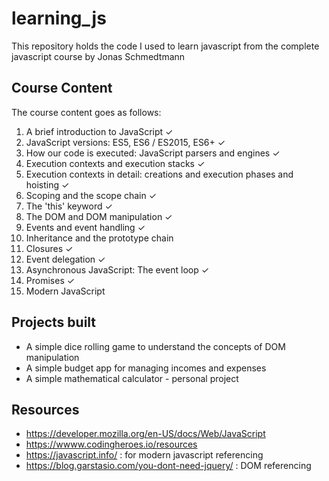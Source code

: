 # learning_js
This repository holds the code I used to learn javascript from the complete javascript course by Jonas Schmedtmann

## Course Content
The course content goes as follows:
1. A brief introduction to JavaScript ✓
2. JavaScript versions: ES5, ES6 / ES2015, ES6+ ✓
3. How our code is executed: JavaScript parsers and engines ✓
4. Execution contexts and execution stacks ✓
5. Execution contexts in detail: creations and execution phases and hoisting ✓
6. Scoping and the scope chain ✓
7. The 'this' keyword ✓
8. The DOM and DOM manipulation ✓
9. Events and event handling ✓
10. Inheritance and the prototype chain
11. Closures ✓
12. Event delegation ✓
13. Asynchronous JavaScript: The event loop ✓
14. Promises ✓
15. Modern JavaScript

## Projects built
- A simple dice rolling game to understand the concepts of DOM manipulation
- A simple budget app for managing incomes and expenses
- A simple mathematical calculator - personal project

## Resources
- https://developer.mozilla.org/en-US/docs/Web/JavaScript
- https://wwww.codingheroes.io/resources
- https://javascript.info/ : for modern javascript referencing
- https://blog.garstasio.com/you-dont-need-jquery/ : DOM referencing